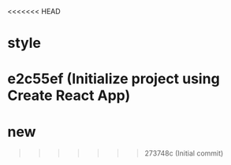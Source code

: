<<<<<<< HEAD
# style
e2c55ef (Initialize project using Create React App)
=======
# new
>>>>>>> 273748c (Initial commit)
